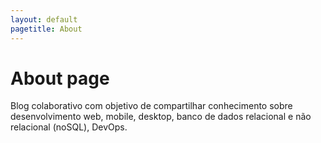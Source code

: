 ```yaml
---
layout: default
pagetitle: About
---
```

# About page

Blog colaborativo com objetivo de compartilhar conhecimento sobre desenvolvimento web, mobile, desktop, banco de dados relacional e não relacional (noSQL), DevOps.